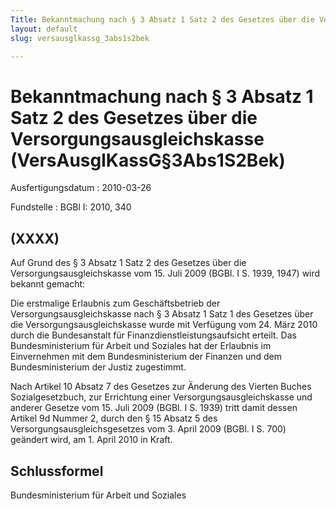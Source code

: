 ```yaml
---
Title: Bekanntmachung nach § 3 Absatz 1 Satz 2 des Gesetzes über die Versorgungsausgleichskasse
layout: default
slug: versausglkassg_3abs1s2bek

---
```


# Bekanntmachung nach § 3 Absatz 1 Satz 2 des Gesetzes über die Versorgungsausgleichskasse (VersAusglKassG§3Abs1S2Bek)

Ausfertigungsdatum
:   2010-03-26

Fundstelle
:   BGBl I: 2010, 340


## (XXXX)

Auf Grund des § 3 Absatz 1 Satz 2 des Gesetzes über die
Versorgungsausgleichskasse vom 15. Juli 2009 (BGBl. I S. 1939, 1947)
wird bekannt gemacht:

Die erstmalige Erlaubnis zum Geschäftsbetrieb der
Versorgungsausgleichskasse nach § 3 Absatz 1 Satz 1 des Gesetzes über
die Versorgungsausgleichskasse wurde mit Verfügung vom 24. März 2010
durch die Bundesanstalt für Finanzdienstleistungsaufsicht erteilt. Das
Bundesministerium für Arbeit und Soziales hat der Erlaubnis im
Einvernehmen mit dem Bundesministerium der Finanzen und dem
Bundesministerium der Justiz zugestimmt.

Nach Artikel 10 Absatz 7 des Gesetzes zur Änderung des Vierten Buches
Sozialgesetzbuch, zur Errichtung einer Versorgungsausgleichskasse und
anderer Gesetze vom 15. Juli 2009 (BGBl. I S. 1939) tritt damit dessen
Artikel 9d Nummer 2, durch den § 15 Absatz 5 des
Versorgungsausgleichsgesetzes vom 3. April 2009 (BGBl. I S. 700)
geändert wird, am 1. April 2010 in Kraft.


## Schlussformel

Bundesministerium für Arbeit und Soziales

